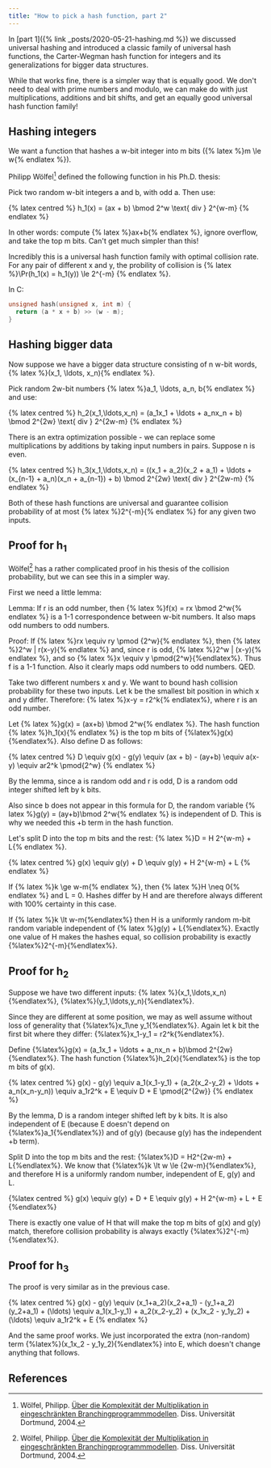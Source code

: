 ```yaml
---
title: "How to pick a hash function, part 2"
---
```


In [part 1]({% link _posts/2020-05-21-hashing.md %}) we discussed universal hashing and introduced
a classic family of universal hash functions, the Carter-Wegman hash function for integers and its
generalizations for bigger data structures.

While that works fine, there is a simpler way that is equally good. We don't need to deal with
prime numbers and modulo, we can make do with just multiplications, additions and bit shifts, and
get an equally good universal hash function family!

## Hashing integers

We want a function that hashes a w-bit integer into m bits ({% latex %}m \le w{% endlatex %}).

Philipp Wölfel[^wolfel] defined the following function in his Ph.D. thesis:

Pick two random w-bit integers a and b, with odd a. Then use:

{% latex centred %}
h_1(x) = (ax + b) \bmod 2^w \text{ div } 2^{w-m}
{% endlatex %}

In other words: compute {% latex %}ax+b{% endlatex %}, ignore overflow, and take the top m bits.
Can't get much simpler than this!

Incredibly this is a universal hash function family with optimal collision rate. For any pair of
different x and y, the probility of collision is {% latex %}\Pr(h_1(x) = h_1(y)) \le 2^{-m} {% endlatex %}.

In C:

~~~c
unsigned hash(unsigned x, int m) {
  return (a * x + b) >> (w - m);
}
~~~

## Hashing bigger data

Now suppose we have a bigger data structure consisting of n w-bit words, {% latex %}(x_1, \ldots, x_n){% endlatex %}.

Pick random 2w-bit numbers {% latex %}a_1, \ldots, a_n, b{% endlatex %} and use:

{% latex centred %}
h_2(x_1,\ldots,x_n) = (a_1x_1 + \ldots + a_nx_n + b) \bmod 2^{2w} \text{ div } 2^{2w-m}
{% endlatex %}

There is an extra optimization possible - we can replace some multiplications by additions by
taking input numbers in pairs. Suppose n is even.

{% latex centred %}
h_3(x_1,\ldots,x_n) =
((x_1 + a_2)(x_2 + a_1) + \ldots + (x_{n-1} + a_n)(x_n + a_{n-1}) + b)
  \bmod 2^{2w} \text{ div } 2^{2w-m}
{% endlatex %}

Both of these hash functions are universal and guarantee collision probability of at most
{% latex %}2^{-m}{% endlatex %} for any given two inputs.  

## Proof for h<sub>1</sub>

Wölfel[^wolfel] has a rather complicated proof in his thesis of the collision probability, but we
can see this in a simpler way.

First we need a little lemma:

Lemma: If r is an odd number, then {% latex %}f(x) = rx \bmod 2^w{% endlatex %} is a 1-1 correspondence
between w-bit numbers. It also maps odd numbers to odd numbers.

Proof: If {% latex %}rx \equiv ry \pmod {2^w}{% endlatex %}, then {% latex %}2^w | r(x-y){% endlatex %}
and, since r is odd, {% latex %}2^w | (x-y){% endlatex %}, and so {% latex %}x \equiv y \pmod{2^w}{%endlatex%}.
Thus f is a 1-1 function. Also it clearly maps odd numbers to odd numbers. QED.

Take two different numbers x and y. We want to bound hash collision probability for these two inputs.
Let k be the smallest bit position in which x and y differ. Therefore: {% latex %}x-y = r2^k{% endlatex%},
where r is an odd number.

Let {% latex %}g(x) = (ax+b) \bmod 2^w{% endlatex %}. The hash function {% latex %}h_1(x){% endlatex %}
is the top m
bits of {%latex%}g(x){%endlatex%}. Also define D as follows:

{% latex centred %}
D \equiv g(x) - g(y) \equiv (ax + b) - (ay+b) \equiv a(x-y) \equiv ar2^k \pmod{2^w}
{% endlatex %}

By the lemma, since a is random odd and r is odd, D is a random odd integer shifted left by k bits.

Also since b does not appear
in this formula for D, the random variable {% latex %}g(y) = (ay+b)\bmod 2^w{% endlatex %}
is independent of D. This is why we needed this +b term in the hash function.

Let's split D into the top m bits and the rest: {% latex %}D = H 2^{w-m} + L{% endlatex %}.

{% latex centred %}
g(x) \equiv g(y) + D \equiv g(y) + H 2^{w-m} + L
{% endlatex %}

If {% latex %}k \ge w-m{% endlatex %}, then {% latex %}H \neq 0{% endlatex %} and
L = 0. Hashes differ by H and are therefore always different with 100% certainty in this case.

If {% latex %}k \lt w-m{%endlatex%} then H is a uniformly random m-bit random variable
independent of {% latex %}g(y) + L{%endlatex%}. Exactly one value of H
makes the hashes equal, so collision probability is exactly {%latex%}2^{-m}{%endlatex%}.

## Proof for h<sub>2</sub>

Suppose we have two different inputs: {% latex %}(x_1,\ldots,x_n){%endlatex%},
{%latex%}(y_1,\ldots,y_n){%endlatex%}.

Since they are different at some position, we may as well
assume without loss of generality that {%latex%}x_1\ne y_1{%endlatex%}. Again let k bit the first
bit where they differ: {%latex%}x_1-y_1 = r2^k{%endlatex%}.

Define {%latex%}g(x) = (a_1x_1 + \ldots + a_nx_n + b)\bmod 2^{2w}{%endlatex%}.
The hash function {%latex%}h_2(x){%endlatex%} is the top m bits of g(x).

{% latex centred %}
g(x) - g(y) \equiv a_1(x_1-y_1) + (a_2(x_2-y_2) + \ldots + a_n(x_n-y_n)) \equiv a_1r2^k + E \equiv
D + E \pmod{2^{2w}}
{% endlatex %}

By the lemma, D is a random integer shifted left by k bits. It is also independent of E (because
E doesn't depend on {%latex%}a_1{%endlatex%}) and of g(y) (because g(y) has the independent +b term).

Split D into the top m bits and the rest: {%latex%}D = H2^{2w-m} + L{%endlatex%}.
We know that {%latex%}k \lt w \le {2w-m}{%endlatex%}, and therefore
H is a uniformly random number, independent of E, g(y) and L.

{%latex centred %}
g(x) \equiv g(y) + D + E \equiv g(y) + H 2^{w-m} + L + E
{%endlatex%}

There is exactly one value of H that will make the top m bits of g(x) and g(y) match, therefore
collision probability is always exactly {%latex%}2^{-m}{%endlatex%}.

## Proof for h<sub>3</sub>

The proof is very similar as in the previous case.

{% latex centred %}
g(x) - g(y) \equiv (x_1+a_2)(x_2+a_1) - (y_1+a_2)(y_2+a_1) + (\ldots) \equiv
a_1(x_1-y_1) + a_2(x_2-y_2) + (x_1x_2 - y_1y_2) + (\ldots) \equiv
a_1r2^k + E
{% endlatex %}

And the same proof works. We just incorporated the extra (non-random) term {%latex%}(x_1x_2 - y_1y_2){%endlatex%} into E, which doesn't change anything that follows.

## References

[^wolfel]: Wölfel, Philipp. [Über die Komplexität der Multiplikation in eingeschränkten Branchingprogrammmodellen](http://pages.cpsc.ucalgary.ca/~woelfel/paper/diss/index.html). Diss. Universität Dortmund, 2004.
